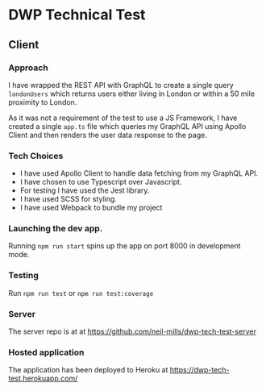 # DWP Technical Test

## Client

### Approach

I have wrapped the REST API with GraphQL to create a single query `londonUsers` which returns users either living in London or within a 50 mile proximity to London.

As it was not a requirement of the test to use a JS Framework, I have created a single `app.ts` file which queries my GraphQL API using Apollo Client and then renders the user data response to the page.

### Tech Choices

- I have used Apollo Client to handle data fetching from my GraphQL API.
- I have chosen to use Typescript over Javascript.
- For testing I have used the Jest library.
- I have used SCSS for styling.
- I have used Webpack to bundle my project

### Launching the dev app.

Running `npm run start` spins up the app on port 8000 in development mode.

### Testing

Run `npm run test` or `npm run test:coverage`

### Server

The server repo is at at https://github.com/neil-mills/dwp-tech-test-server

### Hosted application

The application has been deployed to Heroku at https://dwp-tech-test.herokuapp.com/